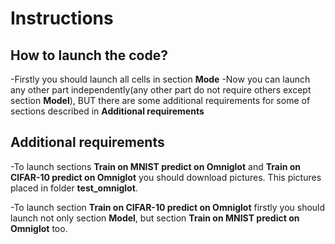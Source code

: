 # Instructions

## How to launch the code?

-Firstly you should launch all cells in section **Mode**
-Now you can launch any other part independently(any other part do not require others except section **Model**), BUT there are some additional requirements for some of sections described in **Additional requirements**

## Additional requirements

-To launch sections **Train on MNIST predict on Omniglot** and **Train on CIFAR-10 predict on Omniglot** you should download pictures.
This pictures placed in folder **test_omniglot**.

-To launch section **Train on CIFAR-10 predict on Omniglot** firstly you should launch not only section **Model**, but section **Train on MNIST predict on Omniglot** too.

